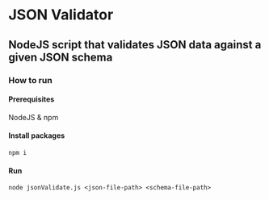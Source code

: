 # JSON Validator

## NodeJS script that validates JSON data against a given JSON schema

### How to run

#### Prerequisites

NodeJS & npm

#### Install packages

    npm i

#### Run

    node jsonValidate.js <json-file-path> <schema-file-path>
